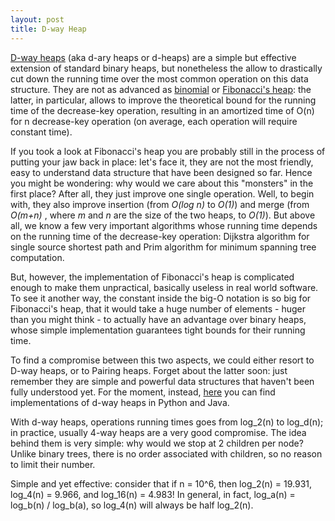 ```yaml
---
layout: post
title: D-way Heap
---
```


[D-way heaps](http://en.wikipedia.org/wiki/D-ary_heap) (aka d-ary heaps or d-heaps) are a simple but effective extension of standard binary heaps, but nonetheless the allow to drastically cut down the running time over the most common operation on this data structure.
They are not as advanced as [binomial](http://en.wikipedia.org/wiki/Binomial_heap) or [Fibonacci's heap](http://en.wikipedia.org/wiki/Fibonacci_heap): the latter, in particular, allows to improve the theoretical bound for the running time of the decrease-key operation, resulting in an amortized time of O(n) for n decrease-key operation (on average, each operation will require constant time). 

If you took a look at Fibonacci's heap you are probably still in the process of putting your jaw back in place: let's face it, they are not the most friendly, easy to understand data structure that have been designed so far. Hence you might be wondering: why would we care about this "monsters" in the first place? After all, they just improve one single operation. Well, to begin with, they also improve insertion (from _O(log n)_ to _O(1)_) and merge (from _O(m+n)_ , where _m_ and _n_ are the size of the two heaps, to _O(1)_). But above all, we know a few very important algorithms whose running time depends on the running time of the decrease-key operation: Dijkstra algorithm for single source shortest path and Prim algorithm for minimum spanning tree computation.

But, however, the implementation of Fibonacci's heap is complicated enough to make them unpractical, basically useless in real world software. To see it another way, the constant inside the big-O notation is so big for Fibonacci's heap, that it would take a huge number of elements - huger than you might think - to actually have an advantage over binary heaps, whose simple implementation guarantees tight bounds for their running time.

To find a compromise between this two aspects, we could either resort to D-way heaps, or to Pairing heaps. Forget about the latter soon: just remember they are simple and powerful data structures that haven't been fully understood yet.
For the moment, instead, [here](https://github.com/mlarocca/Algorithms) you can find implementations of d-way heaps in Python and Java.

With d-way heaps, operations running times goes from log\_2(n) to log\_d(n); in practice, usually 4-way heaps are a very good compromise.
The idea behind them is very simple: why would we stop at 2 children per node? Unlike binary trees, there is no order associated with children, so no reason to limit their number.

Simple and yet effective: consider that if n = 10^6, then log\_2(n) = 19.931, log\_4(n) = 9.966, and log\_16(n) = 4.983!
In general, in fact, log\_a(n) = log\_b(n) / log\_b(a), so log\_4(n) will always be half log\_2(n).